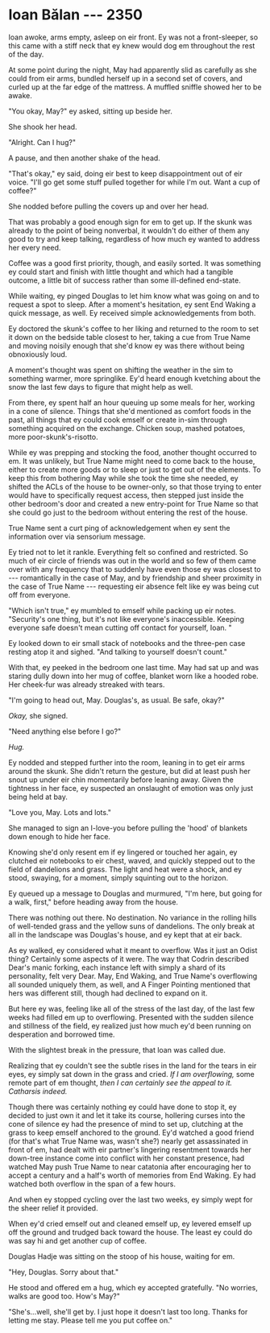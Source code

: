 # Ioan Bălan --- 2350

Ioan awoke, arms empty, asleep on eir front. Ey was not a front-sleeper, so this came with a stiff neck that ey knew would dog em throughout the rest of the day.

At some point during the night, May had apparently slid as carefully as she could from eir arms, bundled herself up in a second set of covers, and curled up at the far edge of the mattress. A muffled sniffle showed her to be awake.

"You okay, May?" ey asked, sitting up beside her.

She shook her head.

"Alright. Can I hug?"

A pause, and then another shake of the head.

"That's okay," ey said, doing eir best to keep disappointment out of eir voice. "I'll go get some stuff pulled together for while I'm out. Want a cup of coffee?"

She nodded before pulling the covers up and over her head.

That was probably a good enough sign for em to get up. If the skunk was already to the point of being nonverbal, it wouldn't do either of them any good to try and keep talking, regardless of how much ey wanted to address her every need.

Coffee was a good first priority, though, and easily sorted. It was something ey could start and finish with little thought and which had a tangible outcome, a little bit of success rather than some ill-defined end-state.

While waiting, ey pinged Douglas to let him know what was going on and to request a spot to sleep. After a moment's hesitation, ey sent End Waking a quick message, as well. Ey received simple acknowledgements from both.

Ey doctored the skunk's coffee to her liking and returned to the room to set it down on the bedside table closest to her, taking a cue from True Name and moving noisily enough that she'd know ey was there without being obnoxiously loud.

A moment's thought was spent on shifting the weather in the sim to something warmer, more springlike. Ey'd heard enough kvetching about the snow the last few days to figure that might help as well.

From there, ey spent half an hour queuing up some meals for her, working in a cone of silence. Things that she'd mentioned as comfort foods in the past, all things that ey could cook emself or create in-sim through something acquired on the exchange. Chicken soup, mashed potatoes, more poor-skunk's-risotto.

While ey was prepping and stocking the food, another thought occurred to em. It was unlikely, but True Name might need to come back to the house, either to create more goods or to sleep or just to get out of the elements. To keep this from bothering May while she took the time she needed, ey shifted the ACLs of the house to be owner-only, so that those trying to enter would have to specifically request access, then stepped just inside the other bedroom's door and created a new entry-point for True Name so that she could go just to the bedroom without entering the rest of the house.

True Name sent a curt ping of acknowledgement when ey sent the information over via sensorium message.

Ey tried not to let it rankle. Everything felt so confined and restricted. So much of eir circle of friends was out in the world and so few of them came over with any frequency that to suddenly have even those ey was closest to --- romantically in the case of May, and by friendship and sheer proximity in the case of True Name --- requesting eir absence felt like ey was being cut off from everyone.

"Which isn't true," ey mumbled to emself while packing up eir notes. "Security's one thing, but it's not like everyone's inaccessible. Keeping everyone safe doesn't mean cutting off contact for yourself, Ioan. "

Ey looked down to eir small stack of notebooks and the three-pen case resting atop it and sighed. "And talking to yourself doesn't count."

With that, ey peeked in the bedroom one last time. May had sat up and was staring dully down into her mug of coffee, blanket worn like a hooded robe. Her cheek-fur was already streaked with tears.

"I'm going to head out, May. Douglas's, as usual. Be safe, okay?"

*Okay,* she signed.

"Need anything else before I go?"

*Hug.*

Ey nodded and stepped further into the room, leaning in to get eir arms around the skunk. She didn't return the gesture, but did at least push her snout up under eir chin momentarily before leaning away. Given the tightness in her face, ey suspected an onslaught of emotion was only just being held at bay.

"Love you, May. Lots and lots."

She managed to sign an I-love-you before pulling the 'hood' of blankets down enough to hide her face.

Knowing she'd only resent em if ey lingered or touched her again, ey clutched eir notebooks to eir chest, waved, and quickly stepped out to the field of dandelions and grass. The light and heat were a shock, and ey stood, swaying, for a moment, simply squinting out to the horizon.

Ey queued up a message to Douglas and murmured, "I'm here, but going for a walk, first," before heading away from the house.

There was nothing out there. No destination. No variance in the rolling hills of well-tended grass and the yellow suns of dandelions. The only break at all in the landscape was Douglas's house, and ey kept that at eir back.

As ey walked, ey considered what it meant to overflow. Was it just an Odist thing? Certainly some aspects of it were. The way that Codrin described Dear's manic forking, each instance left with simply a shard of its personality, felt very Dear. May, End Waking, and True Name's overflowing all sounded uniquely them, as well, and A Finger Pointing mentioned that hers was different still, though had declined to expand on it.

But here ey was, feeling like all of the stress of the last day, of the last few weeks had filled em up to overflowing. Presented with the sudden silence and stillness of the field, ey realized just how much ey'd been running on desperation and borrowed time.

With the slightest break in the pressure, that loan was called due.

Realizing that ey couldn't see the subtle rises in the land for the tears in eir eyes, ey simply sat down in the grass and cried. *If I am overflowing,* some remote part of em thought, *then I can certainly see the appeal to it. Catharsis indeed.*

Though there was certainly nothing ey could have done to stop it, ey decided to just own it and let it take its course, hollering curses into the cone of silence ey had the presence of mind to set up, clutching at the grass to keep emself anchored to the ground. Ey'd watched a good friend (for that's what True Name was, wasn't she?) nearly get assassinated in front of em, had dealt with eir partner's lingering resentment towards her down-tree instance come into conflict with her constant presence, had watched May push True Name to near catatonia after encouraging her to accept a century and a half's worth of memories from End Waking. Ey had watched both overflow in the span of a few hours.

And when ey stopped cycling over the last two weeks, ey simply wept for the sheer relief it provided.

When ey'd cried emself out and cleaned emself up, ey levered emself up off the ground and trudged back toward the house. The least ey could do was say hi and get another cup of coffee.

Douglas Hadje was sitting on the stoop of his house, waiting for em.

"Hey, Douglas. Sorry about that."

He stood and offered em a hug, which ey accepted gratefully. "No worries, walks are good too. How's May?"

"She's...well, she'll get by. I just hope it doesn't last too long. Thanks for letting me stay. Please tell me you put coffee on."
